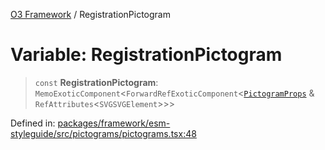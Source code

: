 [O3 Framework](../API.md) / RegistrationPictogram

# Variable: RegistrationPictogram

> `const` **RegistrationPictogram**: `MemoExoticComponent`\<`ForwardRefExoticComponent`\<[`PictogramProps`](../type-aliases/PictogramProps.md) & `RefAttributes`\<`SVGSVGElement`\>\>\>

Defined in: [packages/framework/esm-styleguide/src/pictograms/pictograms.tsx:48](https://github.com/habeshabro/openmrs-esm-core/blob/main/packages/framework/esm-styleguide/src/pictograms/pictograms.tsx#L48)
